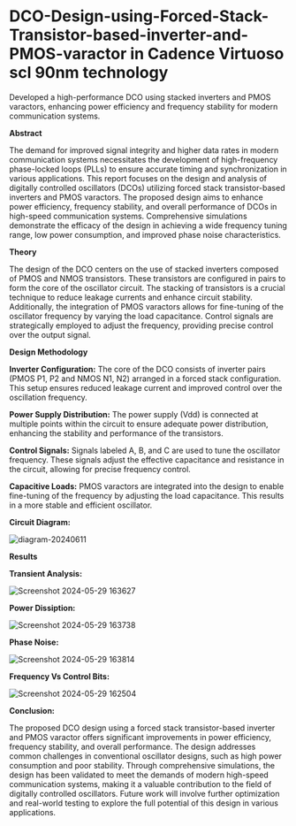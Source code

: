 # DCO-Design-using-Forced-Stack-Transistor-based-inverter-and-PMOS-varactor in Cadence Virtuoso scl 90nm technology
Developed a high-performance DCO using stacked inverters and PMOS varactors, enhancing power efficiency and frequency stability for modern communication systems.

**Abstract**

The demand for improved signal integrity and higher data rates in modern communication systems necessitates the development of high-frequency phase-locked loops (PLLs) to ensure accurate timing and synchronization in various applications. This report focuses on the design and analysis of digitally controlled oscillators (DCOs) utilizing forced stack transistor-based inverters and PMOS varactors. The proposed design aims to enhance power efficiency, frequency stability, and overall performance of DCOs in high-speed communication systems. Comprehensive simulations demonstrate the efficacy of the design in achieving a wide frequency tuning range, low power consumption, and improved phase noise characteristics​.

**Theory**

The design of the DCO centers on the use of stacked inverters composed of PMOS and NMOS transistors. These transistors are configured in pairs to form the core of the oscillator circuit. The stacking of transistors is a crucial technique to reduce leakage currents and enhance circuit stability. Additionally, the integration of PMOS varactors allows for fine-tuning of the oscillator frequency by varying the load capacitance. Control signals are strategically employed to adjust the frequency, providing precise control over the output signal.

**Design Methodology**

**Inverter Configuration:** The core of the DCO consists of inverter pairs (PMOS P1, P2 and NMOS N1, N2) arranged in a forced stack configuration. This setup ensures reduced leakage current and improved control over the oscillation frequency.

**Power Supply Distribution:** The power supply (Vdd) is connected at multiple points within the circuit to ensure adequate power distribution, enhancing the stability and performance of the transistors.

**Control Signals:** Signals labeled A, B, and C are used to tune the oscillator frequency. These signals adjust the effective capacitance and resistance in the circuit, allowing for precise frequency control​.

**Capacitive Loads:** PMOS varactors are integrated into the design to enable fine-tuning of the frequency by adjusting the load capacitance. This results in a more stable and efficient oscillator.

**Circuit Diagram:**

![diagram-20240611](https://github.com/deepak7309/DCO-Design-using-Forced-Stack-Transistor-based-inverter-and-PMOS-varactor/assets/132645894/7183ca66-4e98-4010-8b4d-3d3271f5a10f)


**Results**

**Transient Analysis:** 

![Screenshot 2024-05-29 163627](https://github.com/deepak7309/DCO-Design-using-Forced-Stack-Transistor-based-inverter-and-PMOS-varactor/assets/132645894/cf7adfe9-33d9-47dc-9392-20d91fad171f)


**Power Dissiption:**


![Screenshot 2024-05-29 163738](https://github.com/deepak7309/DCO-Design-using-Forced-Stack-Transistor-based-inverter-and-PMOS-varactor/assets/132645894/fbccd15d-da8a-4d8e-a0fe-b21af1437dc7)



**Phase Noise:**

![Screenshot 2024-05-29 163814](https://github.com/deepak7309/DCO-Design-using-Forced-Stack-Transistor-based-inverter-and-PMOS-varactor/assets/132645894/850fb776-04ab-4a67-bd07-2ae5e5a0651e)


**Frequency Vs Control Bits:**

![Screenshot 2024-05-29 162504](https://github.com/deepak7309/DCO-Design-using-Forced-Stack-Transistor-based-inverter-and-PMOS-varactor/assets/132645894/3fa9868f-63a9-4d01-81b9-4b56be22178b)

**Conclusion:**

The proposed DCO design using a forced stack transistor-based inverter and PMOS varactor offers significant improvements in power efficiency, frequency stability, and overall performance. The design addresses common challenges in conventional oscillator designs, such as high power consumption and poor stability. Through comprehensive simulations, the design has been validated to meet the demands of modern high-speed communication systems, making it a valuable contribution to the field of digitally controlled oscillators. Future work will involve further optimization and real-world testing to explore the full potential of this design in various applications​.
